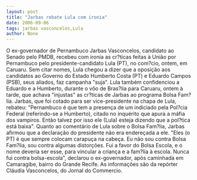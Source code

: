 ```yaml
---
layout: post
title: "Jarbas rebate Lula com ironia"
date: 2006-09-06
tags: jarbas vasconcelos,Lula
author: None
---
```

O ex-governador de Pernambuco Jarbas Vasconcelos, candidato ao Senado pelo PMDB, recebeu com ironia as cr?ticas feitas à União por Pernambuco pelo presidente-candidato Lula (PT), no com?cio, ontem, em Caruaru. 
Sem citar nomes, Lula chegou a dizer que a oposição aos candidatos ao Governo do Estado Humberto Costa (PT) e Eduardo Campos (PSB), seus aliados, faz campanha \"suja\". Lula também confidenciou a Eduardo e a Humberto, durante o vôo de Bras?lia para Caruaru, ontem à tarde, que achava \"injustas\" as cr?ticas de Jarbas ao programa Bolsa Fam?lia. 
Jarbas, que foi cotado para ser vice-presidente na chapa de Lula, rebateu:
\"Pernambuco é que tem a presença de um indiciado pela Pol?cia Federal (referindo-se a Humberto), citado no inquérito que apura a máfia dos vampiros. Então talvez por isso ele (Lula) esteja dizendo que a pol?tica está baixa\". 
Quanto ao comentário de Lula sobre o Bolsa Fam?lia, Jarbas afirmou que a declaração do presidente não era endereçada a ele. \"Eles (o PT) é que sempre colocam carapuça na cabeça. Eu não sou contra Bolsa Fam?lia, sou contra algumas distorções. Fui a favor do Bolsa Escola, e o nome deveria ser esse, para vincular a criança e a fam?lia à escola. Nunca fui contra bolsa-escola\", declarou o ex-governador, após caminhada em Camaragibe, bairro do Grande Recife. 
As informações são da repórter Cláudia Vasconcelos, do Jornal do Commercio. 